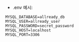 + .env 예시:
```shell
MYSQL_DATABASE=allready_db
MYSQL_USER=allready_user
MYSQL_PASSWORD=secret_password
MYSQL_HOST=localhost
MYSQL_PORT=3306
```

